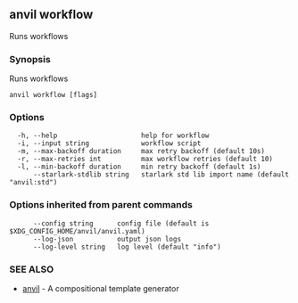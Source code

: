 ## anvil workflow

Runs workflows

### Synopsis

Runs workflows

```
anvil workflow [flags]
```

### Options

```
  -h, --help                     help for workflow
  -i, --input string             workflow script
  -m, --max-backoff duration     max retry backoff (default 10s)
  -r, --max-retries int          max workflow retries (default 10)
  -l, --min-backoff duration     min retry backoff (default 1s)
      --starlark-stdlib string   starlark std lib import name (default "anvil:std")
```

### Options inherited from parent commands

```
      --config string      config file (default is $XDG_CONFIG_HOME/anvil/anvil.yaml)
      --log-json           output json logs
      --log-level string   log level (default "info")
```

### SEE ALSO

* [anvil](anvil.md)	 - A compositional template generator

